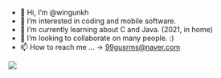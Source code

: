 - 👋 Hi, I’m @wingunkh
- 👀 I’m interested in coding and mobile software.
- 🌱 I’m currently learning about C and Java. (2021, in home)
- 💞️ I’m looking to collaborate on many people. :)
- 📫 How to reach me ... -> 99gusrms@naver.com

<a href="https://www.instagram.com/h_rooot/" target="_blank"><img src="https://img.shields.io/badge/FFFFFF?style=plastic&logo=![image](https://user-images.githubusercontent.com/58140360/173788704-e010a0eb-6c1a-4caa-8351-9a79451c42d1.png)&logoColor=E4405F"/></a>

